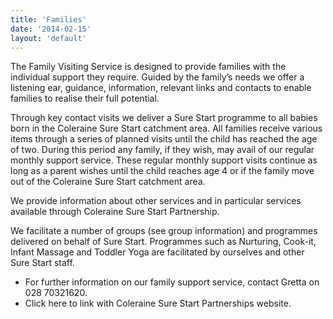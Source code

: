 ```yaml
---
title: 'Families'
date: '2014-02-15'
layout: 'default'
---
```

The Family Visiting Service is designed to provide families with the individual support they require.  Guided by the family’s needs we offer a listening ear, guidance, information, relevant links and contacts to enable families to realise their full potential.  

Through key contact visits we deliver a Sure Start programme to all babies born in the Coleraine Sure Start catchment area.  All families receive various items through a series of planned visits until the child has reached the age of two.  During this period any family, if they wish, may avail of our regular monthly support service.  These regular monthly support visits continue as long as a parent wishes until the child reaches age 4 or if the family move out of the Coleraine Sure Start catchment area.  

We provide information about other services and in particular services available through Coleraine Sure Start Partnership.  

We facilitate a number of groups (see group information) and programmes delivered on behalf of Sure Start.  Programmes such as Nurturing, Cook-it, Infant Massage and Toddler Yoga are facilitated by ourselves and other Sure Start staff.  

- For further information on our family support service, contact Gretta on 028 70321620.  
- Click here to link with Coleraine Sure Start Partnerships website.  
